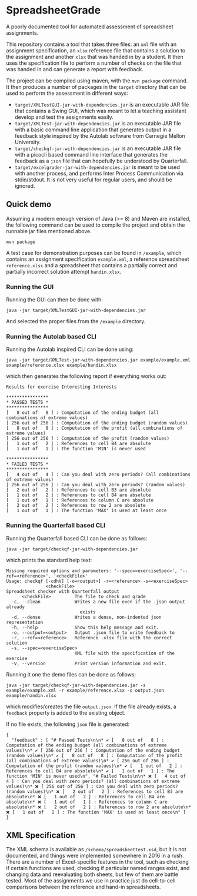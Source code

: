 # SpreadsheetGrade

A poorly documented tool for automated assessment of spreadsheet assignments.

This repository contains a tool that takes three files: an `xml` file with an assignment specification,
an `xlsx` reference file that contains a solution to the assignment and  another `xlsx` that was handed
in by a student. It then uses the specification file to perform a number of checks on the file that was
handed in and can generate a report with feedback.

The project can be compiled using maven, with the `mvn package` command. It then produces a number of
packages in the `target` directory that can be used to perform the assessment in different ways:

* `target/XMLTestGUI-jar-with-dependencies.jar` is an executable JAR file that contains a Swing GUI, 
  which was meant to let a teaching assistant develop and test the assignments easily.
* `target/XMLTest-jar-with-dependencies.jar` is an executable JAR file with a basic command line application that
  generates output in a feedback style inspired by the Autolab software from Carnegie Mellon University.
* `target/checkqf-jar-with-dependencies.jar` is an executable JAR file with a picocli based command line
  interface that generates the feedback as a `json` file that can hopefully be understood by Quarterfall.
* `target/excelgrader-jar-with-dependencies.jar` is meant to be used with another process, and performs
  Inter Process Communication via stdin/stdout. It is not very useful for regular users, and should be
  ignored.
  
## Quick demo

Assuming a modern enough version of Java (>= 8) and Maven are installed, the following command can be
used to compile the project and obtain the runnable jar files mentioned above.

```
mvn package
```

A test case for demonstration purposes can be found in `/example`, which contains an assignment
specification `example.xml`, a reference spreadsheet `reference.xlsx` and a spreadsheet that contains a
partially correct and partially incorrect solution attempt `handin.xlsx`. 

### Running the GUI

Running the GUI can then be done with:

```
java -jar target/XMLTestGUI-jar-with-dependencies.jar
```

And selected the proper files from the `/example` directory.

### Running the Autolab based CLI

Running the Autolab inspired CLI can be done using:

```
java -jar target/XMLTest-jar-with-dependencies.jar example/example.xml example/reference.xlsx example/handin.xlsx
```

which then generates the following report if everything works out:

```
Results for exercise Interesting Interests

****************
* PASSED TESTS *
****************
[   8 out of   8 ] : Computation of the ending budget (all combinations of extreme values)
[ 256 out of 256 ] : Computation of the ending budget (random values)
[   8 out of   8 ] : Computation of the profit (all combinations of extreme values)
[ 256 out of 256 ] : Computation of the profit (random values)
[   1 out of   2 ] : References to cell B4 are absolute
[   1 out of   1 ] : The function 'MIN' is never used

****************
* FAILED TESTS *
****************
[   4 out of   4 ] : Can you deal with zero periods? (all combinations of extreme values)
[ 256 out of 256 ] : Can you deal with zero periods? (random values)
[   2 out of   2 ] : References to cell B3 are absolute
[   1 out of   2 ] : References to cell B4 are absolute
[   1 out of   1 ] : References to column C are absolute
[   2 out of   2 ] : References to row 2 are absolute
[   1 out of   1 ] : The function 'MAX' is used at least once
```

### Running the Quarterfall based CLI

Running the Quarterfall based CLI can be done as follows:

```
java -jar target/checkqf-jar-with-dependencies.jar
```

which prints the standard help text:

```
Missing required options and parameters: '--spec=<exerciseSpec>', '--ref=<reference>', '<checkFile>'
Usage: checkqf [-cdhV] [-o=<output>] -r=<reference> -s=<exerciseSpec>
               <checkFile>
Spreadsheet checker with Quarterfall output
      <checkFile>         The file to check and grade
  -c, --clean             Writes a new file even if the .json output already
                            exists
  -d, --dense             Writes a dense, non-indented json representation
  -h, --help              Show this help message and exit.
  -o, --output=<output>   Output .json file to write feedback to
  -r, --ref=<reference>   Reference .xlsx file with the correct solution
  -s, --spec=<exerciseSpec>
                          XML file with the specification of the exercise
  -V, --version           Print version information and exit.
```

Running it one the demo files can be done as follows:

```
java -jar target/checkqf-jar-with-dependencies.jar -s example/example.xml -r example/reference.xlsx -o output.json example/handin.xlsx
```

which modifies/creates the file `output.json`. If the file already exists, a `feedback` property is added to the existing object.

If no file exists, the following `json` file is generated:
```
{
  "feedback" : [ "# Passed Tests\n\n* ✔ [   8 out of   8 ] : Computation of the ending budget (all combinations of extreme values)\n* ✔ [ 256 out of 256 ] : Computation of the ending budget (random values)\n* ✔ [   8 out of   8 ] : Computation of the profit (all combinations of extreme values)\n* ✔ [ 256 out of 256 ] : Computation of the profit (random values)\n* ✔ [   1 out of   2 ] : References to cell B4 are absolute\n* ✔ [   1 out of   1 ] : The function 'MIN' is never used\n", "# Failed Tests\n\n* ❌ [   4 out of   4 ] : Can you deal with zero periods? (all combinations of extreme values)\n* ❌ [ 256 out of 256 ] : Can you deal with zero periods? (random values)\n* ❌ [   2 out of   2 ] : References to cell B3 are absolute\n* ❌ [   1 out of   2 ] : References to cell B4 are absolute\n* ❌ [   1 out of   1 ] : References to column C are absolute\n* ❌ [   2 out of   2 ] : References to row 2 are absolute\n* ❌ [   1 out of   1 ] : The function 'MAX' is used at least once\n" ]
}
```

## XML Specification

The XML schema is available as `/schema/spreadsheettest.xsd`, but it is not documented, and things
were implemented somewhere in 2016 in a rush.
There are a number of Excel-specific features in the tool, such as checking if certain functions are used,
checking if particular named ranges exist, and changing data and reevaluating both sheets,
but few of them are battle tested.
Most of the assignments we use in practice just do cell-to-cell comparisons between the reference
and hand-in spreadsheets.

